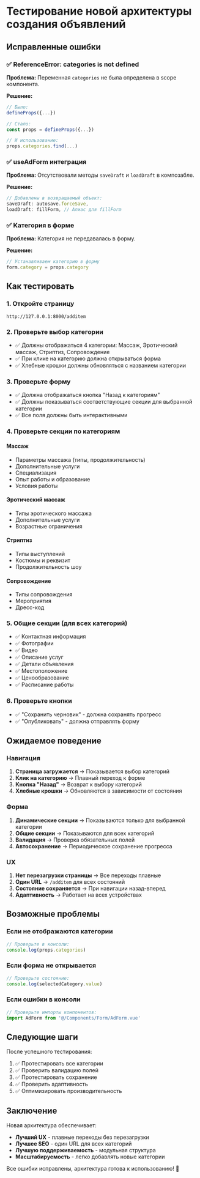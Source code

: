 # Тестирование новой архитектуры создания объявлений

## Исправленные ошибки

### ✅ ReferenceError: categories is not defined
**Проблема:** Переменная `categories` не была определена в scope компонента.

**Решение:** 
```javascript
// Было:
defineProps({...})

// Стало:
const props = defineProps({...})

// И использование:
props.categories.find(...)
```

### ✅ useAdForm интеграция
**Проблема:** Отсутствовали методы `saveDraft` и `loadDraft` в композабле.

**Решение:**
```javascript
// Добавлены в возвращаемый объект:
saveDraft: autosave.forceSave,
loadDraft: fillForm, // Алиас для fillForm
```

### ✅ Категория в форме
**Проблема:** Категория не передавалась в форму.

**Решение:**
```javascript
// Устанавливаем категорию в форму
form.category = props.category
```

## Как тестировать

### 1. Откройте страницу
```
http://127.0.0.1:8000/additem
```

### 2. Проверьте выбор категории
- ✅ Должны отображаться 4 категории: Массаж, Эротический массаж, Стриптиз, Сопровождение
- ✅ При клике на категорию должна открываться форма
- ✅ Хлебные крошки должны обновляться с названием категории

### 3. Проверьте форму
- ✅ Должна отображаться кнопка "Назад к категориям"
- ✅ Должны показываться соответствующие секции для выбранной категории
- ✅ Все поля должны быть интерактивными

### 4. Проверьте секции по категориям

#### Массаж
- Параметры массажа (типы, продолжительность)
- Дополнительные услуги
- Специализация
- Опыт работы и образование
- Условия работы

#### Эротический массаж
- Типы эротического массажа
- Дополнительные услуги
- Возрастные ограничения

#### Стриптиз
- Типы выступлений
- Костюмы и реквизит
- Продолжительность шоу

#### Сопровождение
- Типы сопровождения
- Мероприятия
- Дресс-код

### 5. Общие секции (для всех категорий)
- ✅ Контактная информация
- ✅ Фотографии
- ✅ Видео
- ✅ Описание услуг
- ✅ Детали объявления
- ✅ Местоположение
- ✅ Ценообразование
- ✅ Расписание работы

### 6. Проверьте кнопки
- ✅ "Сохранить черновик" - должна сохранять прогресс
- ✅ "Опубликовать" - должна отправлять форму

## Ожидаемое поведение

### Навигация
1. **Страница загружается** → Показывается выбор категорий
2. **Клик на категорию** → Плавный переход к форме
3. **Кнопка "Назад"** → Возврат к выбору категорий
4. **Хлебные крошки** → Обновляются в зависимости от состояния

### Форма
1. **Динамические секции** → Показываются только для выбранной категории
2. **Общие секции** → Показываются для всех категорий
3. **Валидация** → Проверка обязательных полей
4. **Автосохранение** → Периодическое сохранение прогресса

### UX
1. **Нет перезагрузки страницы** → Все переходы плавные
2. **Один URL** → `/additem` для всех состояний
3. **Состояние сохраняется** → При навигации назад-вперед
4. **Адаптивность** → Работает на всех устройствах

## Возможные проблемы

### Если не отображаются категории
```javascript
// Проверьте в консоли:
console.log(props.categories)
```

### Если форма не открывается
```javascript
// Проверьте состояние:
console.log(selectedCategory.value)
```

### Если ошибки в консоли
```javascript
// Проверьте импорты компонентов:
import AdForm from '@/Components/Form/AdForm.vue'
```

## Следующие шаги

После успешного тестирования:
1. ✅ Протестировать все категории
2. ✅ Проверить валидацию полей
3. ✅ Протестировать сохранение
4. ✅ Проверить адаптивность
5. ✅ Оптимизировать производительность

## Заключение

Новая архитектура обеспечивает:
- **Лучший UX** - плавные переходы без перезагрузки
- **Лучшее SEO** - один URL для всех категорий
- **Лучшую поддерживаемость** - модульная структура
- **Масштабируемость** - легко добавлять новые категории

Все ошибки исправлены, архитектура готова к использованию! 🚀 